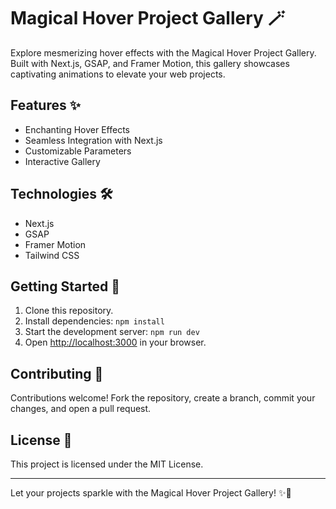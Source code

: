# Magical Hover Project Gallery 🪄

Explore mesmerizing hover effects with the Magical Hover Project Gallery. Built with Next.js, GSAP, and Framer Motion, this gallery showcases captivating animations to elevate your web projects.

## Features ✨

- Enchanting Hover Effects
- Seamless Integration with Next.js
- Customizable Parameters
- Interactive Gallery

## Technologies 🛠️

- Next.js
- GSAP
- Framer Motion
- Tailwind CSS

## Getting Started 🚀

1. Clone this repository.
2. Install dependencies: `npm install`
3. Start the development server: `npm run dev`
4. Open [http://localhost:3000](http://localhost:3000) in your browser.

## Contributing 🤝

Contributions welcome! Fork the repository, create a branch, commit your changes, and open a pull request.

## License 📄

This project is licensed under the MIT License.

---

Let your projects sparkle with the Magical Hover Project Gallery! ✨🌟
